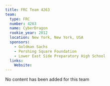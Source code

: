 ```yaml
---
title: FRC Team 4263
team:
  type: FRC
  number: 4263
  name: CyberDragon
  rookie_year: 2012
  location: New York, New York, USA
  sponsors:
    - Goldman Sachs
    - Pershing Square Foundation
    - Lower East Side Preparatory High School
  links:
    Website: 
---
```

No content has been added for this team